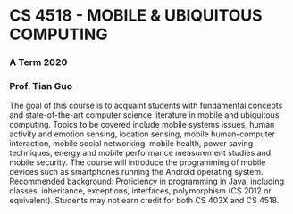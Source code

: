 # CS 4518 - MOBILE & UBIQUITOUS COMPUTING
### A Term 2020
### Prof. Tian Guo

The goal of this course is to acquaint students with fundamental concepts and state-of-the-art computer science literature in mobile and ubiquitous computing. Topics to be covered include mobile systems issues, human activity and emotion sensing, location sensing, mobile human-computer interaction, mobile social networking, mobile health, power saving techniques, energy and mobile performance measurement studies and mobile security. The course will introduce the programming of mobile devices such as smartphones running the Android operating system. Recommended background: Proficiency in programming in Java, including classes, inheritance, exceptions, interfaces, polymorphism (CS 2012 or equivalent). Students may not earn credit for both CS 403X and CS 4518.